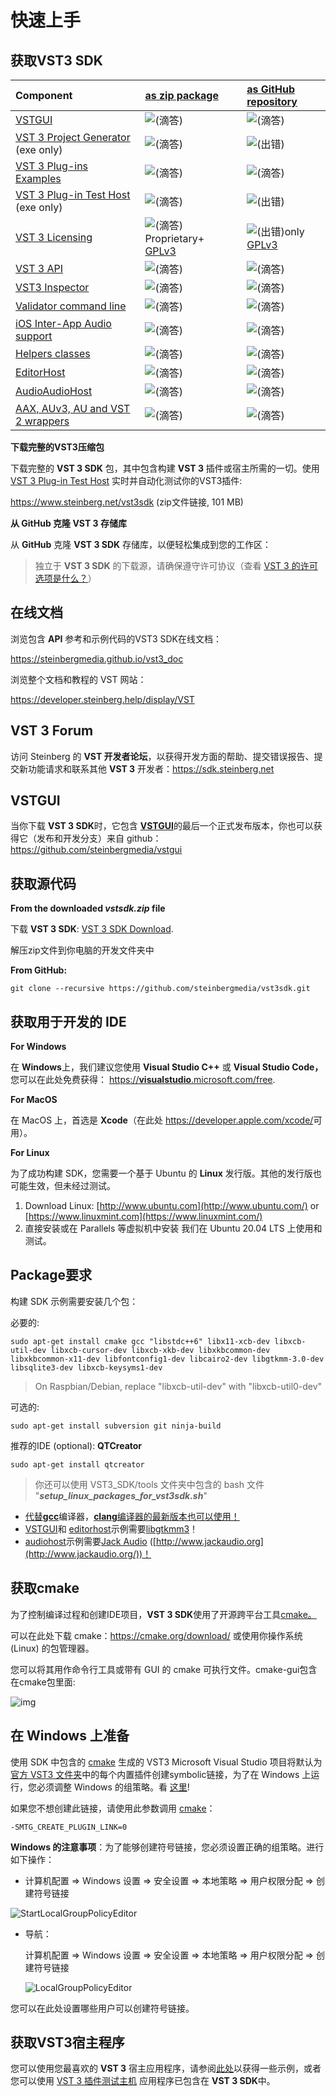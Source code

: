 # 快速上手

## 获取VST3 SDK

| Component | [as zip package](https://developer.steinberg.help/display/VST/VST+3+Links#VST3Links-aszip) | [as GitHub repository](https://developer.steinberg.help/display/VST/VST+3+Links#VST3Links-repository) |
| :----------------------------------------------------------- | :----------------------------------------------------------- | :----------------------------------------------------------- |
| [VSTGUI](https://developer.steinberg.help/display/VST/VSTGUI) | ![(滴答)](IMAGE/check.svg) | ![(滴答)](IMAGE/check.svg) |
| [VST 3 Project Generator](https://developer.steinberg.help/display/VST/VST+3+Project+Generator) (exe only) | ![(滴答)](IMAGE/check.svg) | ![(出错)](IMAGE/error.svg) |
| [VST 3 Plug-ins Examples](https://developer.steinberg.help/display/VST/VST+3+Plug-ins+Examples) | ![(滴答)](IMAGE/check.svg) | ![(滴答)](IMAGE/check.svg) |
| [VST 3 Plug-in Test Host](https://developer.steinberg.help/display/VST/VST+3+Plug-in+Test+Host) (exe only) | ![(滴答)](IMAGE/check.svg) | ![(出错)](IMAGE/error.svg) |
| [VST 3 Licensing](https://developer.steinberg.help/display/VST/VST+3+Licensing) | ![(滴答)](IMAGE/check.svg)Proprietary+ [GPLv3](https://www.gnu.org/licenses/gpl-3.0.en.html) | ![(出错)](IMAGE/error.svg)only [GPLv3](https://www.gnu.org/licenses/gpl-3.0.en.html) |
| [VST 3 API](https://developer.steinberg.help/display/VST/VST+3+API+Documentation) | ![(滴答)](IMAGE/check.svg) | ![(滴答)](IMAGE/check.svg) |
| [VST3 Inspector](https://developer.steinberg.help/pages/viewpage.action?pageId=9797960#WhatistheVST3SDK?-VST3Inspector) | ![(滴答)](IMAGE/check.svg) | ![(滴答)](IMAGE/check.svg) |
| [Validator command line](https://developer.steinberg.help/pages/viewpage.action?pageId=9797960#WhatistheVST3SDK?-validator) | ![(滴答)](IMAGE/check.svg) | ![(滴答)](IMAGE/check.svg) |
| [iOS Inter-App Audio support](https://developer.steinberg.help/display/VST/iOS+Inter-App+Audio+support) | ![(滴答)](IMAGE/check.svg) | ![(滴答)](IMAGE/check.svg) |
| [Helpers classes](https://developer.steinberg.help/pages/viewpage.action?pageId=9797960#WhatistheVST3SDK?-Helpersclasses) | ![(滴答)](IMAGE/check.svg) | ![(滴答)](IMAGE/check.svg) |
| [EditorHost](https://developer.steinberg.help/pages/viewpage.action?pageId=9797960#WhatistheVST3SDK?-EditorHost) | ![(滴答)](IMAGE/check.svg) | ![(滴答)](IMAGE/check.svg) |
| [AudioAudioHost](https://developer.steinberg.help/pages/viewpage.action?pageId=9797960#WhatistheVST3SDK?-AudioHost) | ![(滴答)](IMAGE/check.svg) | ![(滴答)](IMAGE/check.svg) |
| [AAX, AUv3, AU and VST 2 wrappers](https://developer.steinberg.help/display/VST/AAX%2C+AUv3%2C+AU+and+VST+2+wrappers) | ![(滴答)](IMAGE/check.svg) | ![(滴答)](IMAGE/check.svg) |



**下载完整的VST3压缩包**

下载完整的 **VST 3 SDK** 包，其中包含构建 **VST 3** 插件或宿主所需的一切。使用 [VST 3 Plug-in Test Host](https://developer.steinberg.help/display/VST/VST+3+Plug-in+Test+Host) 实时并自动化测试你的VST3插件:

<https://www.steinberg.net/vst3sdk> (zip文件链接, 101 MB)

**从 GitHub 克隆 VST 3 存储库**

从 **GitHub** 克隆 **VST 3 SDK** 存储库，以便轻松集成到您的工作区：

> 独立于 **VST 3 SDK** 的下载源，请确保遵守许可协议（查看 [VST 3 的许可选项是什么？](https://developer.steinberg.help/pages/viewpage.action?pageId=9797944)）



## 在线文档

浏览包含 **API** 参考和示例代码的VST3 SDK在线文档：

https://steinbergmedia.github.io/vst3_doc

浏览整个文档和教程的 VST 网站：

https://developer.steinberg.help/display/VST



## VST 3 Forum

访问 Steinberg 的 **VST 开发者论坛**，以获得开发方面的帮助、提交错误报告、提交新功能请求和联系其他 **VST 3** 开发者：https://sdk.steinberg.net



## VSTGUI

当你下载 **VST 3 SDK**时，它包含 [**VSTGUI**](https://developer.steinberg.help/display/VST/VSTGUI)的最后一个正式发布版本，你也可以获得它（发布和开发分支）来自 github：<https://github.com/steinbergmedia/vstgui>



## 获取源代码

**From the downloaded *vstsdk.zip* file**

下载 **VST 3 SDK**:  [VST 3 SDK Download](https://developer.steinberg.help/display/VST/VST+3+Links#VST3Links-VST3SDKDownload).

解压zip文件到你电脑的开发文件夹中

**From GitHub:**

```
git clone --recursive https://github.com/steinbergmedia/vst3sdk.git
```



## 获取用于开发的 IDE

**For Windows**

在 **Windows**上，我们建议您使用 **Visual Studio C++** 或 **Visual Studio Code，** 您可以在此处免费获得： [https://**visualstudio**.microsoft.com/free](https://visualstudio.microsoft.com/free-developer-offers/).

**For MacOS**

在 MacOS 上，首选是 **Xcode**（在此处 <https://developer.apple.com/xcode/>可用）。

**For Linux**

为了成功构建 SDK，您需要一个基于 Ubuntu 的 **Linux** 发行版。其他的发行版也可能生效，但未经过测试。

1. Download Linux: [http://www.ubuntu.com](http://www.ubuntu.com/) or [https://www.linuxmint.com](https://www.linuxmint.com/)
2. 直接安装或在 Parallels 等虚拟机中安装
   我们在 Ubuntu 20.04 LTS 上使用和测试。



## Package要求

构建 SDK 示例需要安装几个包：

必要的:

```shell
sudo apt-get install cmake gcc "libstdc++6" libx11-xcb-dev libxcb-util-dev libxcb-cursor-dev libxcb-xkb-dev libxkbcommon-dev libxkbcommon-x11-dev libfontconfig1-dev libcairo2-dev libgtkmm-3.0-dev libsqlite3-dev libxcb-keysyms1-dev
```

> On Raspbian/Debian, replace "libxcb-util-dev" with "libxcb-util0-dev"

可选的:

```
sudo apt-get install subversion git ninja-build
```

推荐的IDE (optional): **QTCreator**

```
sudo apt-get install qtcreator
```

> 你还可以使用 VST3_SDK/tools 文件夹中包含的 bash 文件 "***setup_linux_packages_for_vst3sdk.sh***"

- [代替](https://www.gtkmm.org/)[**gcc**](https://gcc.gnu.org/install/)编译器，[**clang**](https://clang.llvm.org/)[编译器的最新版本也可以使用！](https://www.gtkmm.org/)
- [VSTGUI](https://developer.steinberg.help/display/VST/How+to+set+up+my+system+for+VST+3#HowtosetupmysystemforVST3-VSTGUI)和 [editorhost](https://developer.steinberg.help/display/VST/How+to+set+up+my+system+for+VST+3#HowtosetupmysystemforVST3-editorhost)示例需要[libgtkmm3](https://www.gtkmm.org/)！
- [audiohost](https://developer.steinberg.help/display/VST/How+to+set+up+my+system+for+VST+3#HowtosetupmysystemforVST3-audiohost)示例需要[Jack Audio](http://www.jackaudio.org/) ([http://www.jackaudio.org](http://www.jackaudio.org/))！



## 获取cmake

为了控制编译过程和创建IDE项目，**VST 3 SDK**使用了开源跨平台工具[cmake。](https://cmake.org/)

可以在此处下载 cmake：<https://cmake.org/download/> 或使用你操作系统 (Linux) 的包管理器。

您可以将其用作命令行工具或带有 GUI 的 cmake 可执行文件。cmake-gui包含在cmake包里面:

![img](IMAGE/cmakeGui.jpg)



## 在 Windows 上准备

使用 SDK 中包含的 [cmake](https://cmake.org/) 生成的 VST3 Microsoft Visual Studio 项目将默认为 [官方 VST3 文件夹](https://developer.steinberg.help/display/VST/Plug-in+Locations)中的每个内置插件创建symbolic链接，为了在 Windows 上运行，您必须调整 Windows 的组策略。看 [这里](https://developer.steinberg.help/display/VST/Preparation+on+Windows)!

如果您不想创建此链接，请使用此参数调用 [cmake](https://cmake.org/)：

```
-SMTG_CREATE_PLUGIN_LINK=0
```

**Windows 的注意事项**：为了能够创建符号链接，您必须设置正确的组策略。进行如下操作：

- 计算机配置 => Windows 设置 => 安全设置 => 本地策略 => 用户权限分配 => 创建符号链接

![StartLocalGroupPolicyEditor](IMAGE\StartLocalGroupPolicyEditor.jpg)

- 导航：

   计算机配置 => Windows 设置 => 安全设置 => 本地策略 => 用户权限分配 => 创建符号链接

   ![LocalGroupPolicyEditor](IMAGE\LocalGroupPolicyEditor.jpg)

您可以在此处设置哪些用户可以创建符号链接。



## 获取VST3宿主程序

您可以使用您最喜欢的 **VST 3** 宿主应用程序，请参阅[此处](https://developer.steinberg.help/display/VST/Use+cases#Usecases-VST3Hosts)以获得一些示例，或者您可以使用 [VST 3 插件测试主机](https://developer.steinberg.help/display/VST/VST+3+Plug-in+Test+Host) 应用程序已包含在 **VST 3 SDK**中。